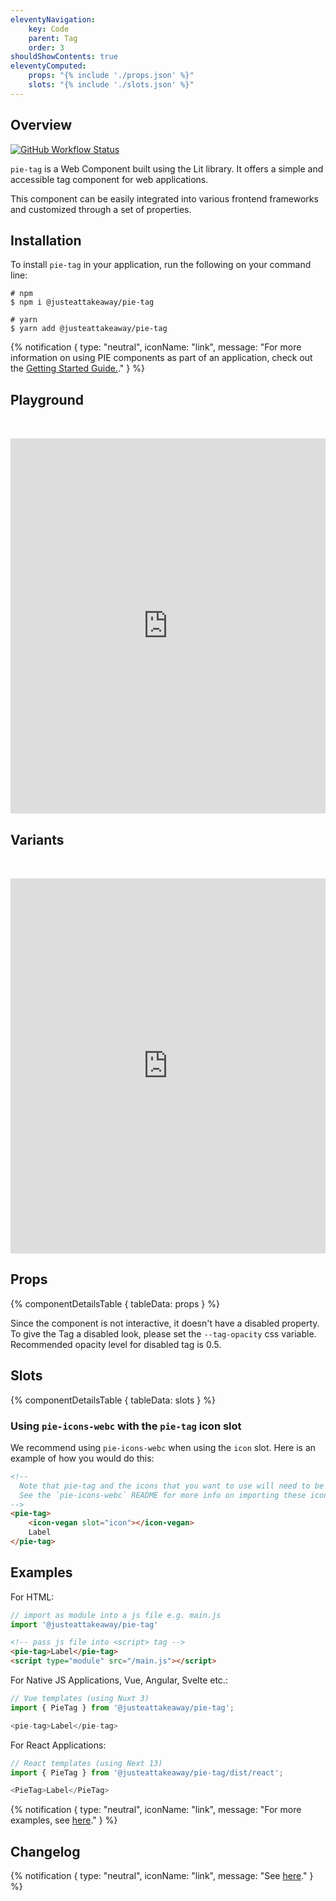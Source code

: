 ```yaml
---
eleventyNavigation:
    key: Code
    parent: Tag
    order: 3
shouldShowContents: true
eleventyComputed:
    props: "{% include './props.json' %}"
    slots: "{% include './slots.json' %}"
---
```


## Overview

<p>
  <a href="https://www.npmjs.com/@justeattakeaway/pie-tag">
    <img alt="GitHub Workflow Status" src="https://img.shields.io/npm/v/@justeattakeaway/pie-tag.svg">
  </a>
</p>

`pie-tag` is a Web Component built using the Lit library. It offers a simple and accessible tag component for web applications.

This component can be easily integrated into various frontend frameworks and customized through a set of properties.

## Installation

To install `pie-tag` in your application, run the following on your command line:

```shell
# npm
$ npm i @justeattakeaway/pie-tag
```

```shell
# yarn
$ yarn add @justeattakeaway/pie-tag
```

{% notification {
  type: "neutral",
  iconName: "link",
  message: "For more information on using PIE components as part of an application, check out the [Getting Started Guide.](https://github.com/justeattakeaway/pie/wiki/Getting-started-with-PIE-Web-Components)."
} %}

## Playground

 <iframe
  src="https://webc.pie.design/?path=/story/tag--default&viewMode=story&shortcuts=true&singleStory=true"
  width="100%"
  height="600px"
  style="border: none; margin-top: 32px;"
></iframe>

## Variants

 <iframe
  src="https://webc.pie.design/?path=/docs/tag--variants&viewMode=story&shortcuts=true&singleStory=true"
  width="100%"
  height="600px"
  style="border: none; margin-top: 32px;"
></iframe>

## Props

{% componentDetailsTable {
  tableData: props
} %}

Since the component is not interactive, it doesn't have a disabled property. To give the Tag a disabled look, please set the `--tag-opacity` css variable. Recommended opacity level for disabled tag is 0.5.

## Slots

{% componentDetailsTable {
  tableData: slots
} %}

### Using `pie-icons-webc` with the `pie-tag` icon slot

We recommend using `pie-icons-webc` when using the `icon` slot. Here is an example of how you would do this:

```html
<!--
  Note that pie-tag and the icons that you want to use will need to be imported as components into your application.
  See the `pie-icons-webc` README for more info on importing these icons.
-->
<pie-tag>
    <icon-vegan slot="icon"></icon-vegan>
    Label
</pie-tag>
```

## Examples

For HTML:

```js
// import as module into a js file e.g. main.js
import '@justeattakeaway/pie-tag'
```

```html
<!-- pass js file into <script> tag -->
<pie-tag>Label</pie-tag>
<script type="module" src="/main.js"></script>
```

For Native JS Applications, Vue, Angular, Svelte etc.: 

```js
// Vue templates (using Nuxt 3)
import { PieTag } from '@justeattakeaway/pie-tag';

<pie-tag>Label</pie-tag>
```

For React Applications:

```js
// React templates (using Next 13)
import { PieTag } from '@justeattakeaway/pie-tag/dist/react';

<PieTag>Label</PieTag>

```

{% notification {
  type: "neutral",
  iconName: "link",
  message: "For more examples, see [here](https://github.com/justeattakeaway/pie-aperture/tree/main)."
} %}

## Changelog

{% notification {
  type: "neutral",
  iconName: "link",
  message: "See [here](https://github.com/justeattakeaway/pie/blob/main/packages/components/pie-tag/CHANGELOG.md)."
} %}
